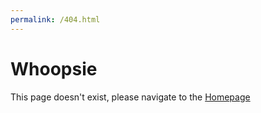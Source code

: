 ```yaml
---
permalink: /404.html
---
```

<head>
<link href="css/404.css" rel="stylesheet">
</head>
<h1>Whoopsie</h1>
<p>This page doesn't exist, please navigate to the <a href="https://ryanheavican.com">Homepage</a> </p>
